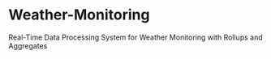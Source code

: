 # Weather-Monitoring
Real-Time Data Processing System for Weather Monitoring with Rollups and Aggregates
